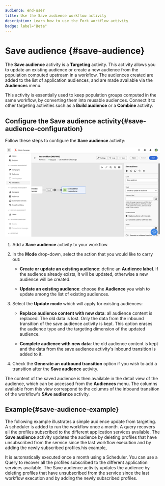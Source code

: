 ```yaml
---
audience: end-user
title: Use the Save audience workflow activity
description: Learn how to use the Fork workflow activity
badge: label="Beta" 
---
```


# Save audience {#save-audience}

<!--
>[!CONTEXTUALHELP]
>id="acw_orchestration_saveaudience_activity"
>title="Save an audience"
>abstract="Use this activity to save the workflow audience."
-->

The **Save audience** activity is a **Targeting** activity. This activity allows you to update an existing audience or create a new audience from the population computed upstream in a workflow. The audiences created are added to the list of application audiences, and are made available via the **Audiences** menu.

This activity is essentially used to keep population groups computed in the same workflow, by converting them into reusable audiences. Connect it to other targeting activities such as a **Build audience** or a **Combine** activity. 

## Configure the Save audience activity{#save-audience-configuration}

Follow these steps to configure the **Save audience** activity:

![](../assets/workflow-save-audience.png)

1. Add a **Save audience** activity to your workflow.

1. In the **Mode** drop-down, select the action that you would like to carry out:

    * **Create or update an existing audience**: define an **Audience label**. If the audience already exists, it will be updated, otherwise a new audience will be created.

    * **Update an existing audience**: choose the **Audience** you wish to update among the list of existing audiences. 

1. Select the **Update mode** which will apply for existing audiences:

    * **Replace audience content with new data**: all audience content is replaced. The old data is lost. Only the data from the inbound transition of the save audience activity is kept. This option erases the audience type and the targeting dimension of the updated audience.

    * **Complete audience with new data**: the old audience content is kept and the data from the save audience activity's inbound transition is added to it.

1. Check the **Generate an outbound transition** option if you wish to add a transition after the **Save audience** activity.

The content of the saved audience is then available in the detail view of the audience, which can be accessed from the **Audiences** menu. The columns available from this view correspond to the columns of the inbound transition of the workflow's **SAve audience** activity. 


## Example{#save-audience-example}

The following example illustrates a simple audience update from targeting. A scheduler is added to run the workflow once a month. A query recovers all the profiles subscribed to the different application services available. The **Save audience** activity updates the audience by deleting profiles that have unsubscribed from the service since the last workflow execution and by adding the newly subscribed profiles.his example, 

It is automatically executed once a month using a Scheduler.
You can use a Query to recover all the profiles subscribed to the different application services available.
The Save audience activity updates the audience by deleting profiles that have unsubscribed from the service since the last workflow execution and by adding the newly subscribed profiles.


